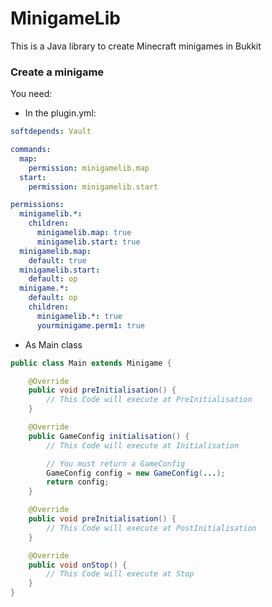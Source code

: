 # MinigameLib

This is a Java library to create Minecraft minigames in Bukkit

### Create a minigame
You need:
* In the plugin.yml:
```yaml
softdepends: Vault

commands:
  map:
    permission: minigamelib.map
  start:
    permission: minigamelib.start

permissions:
  minigamelib.*:
    children:
      minigamelib.map: true
      minigamelib.start: true
  minigamelib.map:
    default: true
  minigamelib.start:
    default: op
  minigame.*:
    default: op
    children:
      minigamelib.*: true
      yourminigame.perm1: true
```
* As Main class
```java
public class Main extends Minigame {

    @Override
    public void preInitialisation() {
        // This Code will execute at PreInitialisation
    }

    @Override
    public GameConfig initialisation() {
        // This Code will execute at Initialisation

        // You must return a GameConfig
        GameConfig config = new GameConfig(...);
        return config;
    }

    @Override
    public void preInitialisation() {
        // This Code will execute at PostInitialisation
    }

    @Override
    public void onStop() {
        // This Code will execute at Stop
    }
}
```

